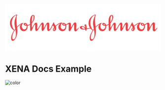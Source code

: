 ![logo](./images/jnj.png ':size=400x120')

# XENA Docs Example

<!-- background color -->

![color](#000000)
